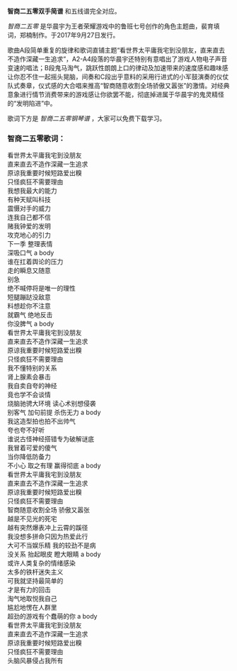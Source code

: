 

**智商二五零双手简谱** 和五线谱完全对应。

_智商二五零_ 是华晨宇为王者荣耀游戏中的鲁班七号创作的角色主题曲，裴育填词，郑楠制作。于2017年9月27日发行。

歌曲A段简单重复的旋律和歌词直铺主题“看世界太平庸我宅到没朋友，直来直去不造作深藏一生追求”，A2-A4段落的华晨宇还特别有意唱出了游戏人物电子声音变速的唱法；B段鬼马淘气，跳跃性朗朗上口的律动及加速带来的速度感和趣味感让你忍不住一起摇头晃脑，间奏和C段出乎意料的采用行进式的小军鼓演奏的仪仗队式奏章，仪式感的大合唱来推高“智商随意收割全场骄傲又嚣张”的激情。对经典意象进行情节消费带来的游戏感让你欲罢不能，彻底掉进属于华晨宇的鬼灵精怪的“发明陷进”中。

歌词下方是 _智商二五零钢琴谱_ ，大家可以免费下载学习。

### 智商二五零歌词：

看世界太平庸我宅到没朋友  
直来直去不造作深藏一生追求  
原谅我重要时候短路爱出糗  
只怪疯狂不需要理由  
我想我最大的能力  
有种天赋叫科技  
震慑对手的威力  
连我自己都不信  
赌我钟爱的发明  
攻克地心的引力  
下一季 整理表情  
深吸口气 a body  
谁在扛着舆论的压力  
走的瞬息又随意  
别急  
绝不喊停将是唯一的理性  
短腿蹦跶没敌意  
料想趁你不注意  
就霸气 绝地反击  
你没脾气 a body  
看世界太平庸我宅到没朋友  
直来直去不造作深藏一生追求  
原谅我重要时候短路爱出糗  
只怪疯狂不需要理由  
我不懂特别的关系  
肾上腺素会暴击  
我自卖自夸的神经  
竟也学不会谈情  
烧脑驰骋大环境 读心术别想侵袭  
别客气 加句前提 杀伤无力 a body  
我这造型拍也拍不出帅气  
夸也夸不好听  
谁说古怪神经搭错专为破解谜底  
我冒着可爱的傻气  
当你降低防备力  
不小心 取之有理 赢得彻底 a body  
看世界太平庸我宅到没朋友  
直来直去不造作深藏一生追求  
原谅我重要时候短路爱出糗  
只怪疯狂不需要理由  
智商随意收割全场 骄傲又嚣张  
越是不见光的死宅  
越有突然爆表冲上云霄的蹊径  
我没想多拼命只因为热爱此行  
大可不当娱乐精 我的较劲不是病  
没关系 抬起眼皮 瞪大眼睛 a body  
或许人类复杂的情绪感染  
太多的铁杆迷失主义  
可我就坚持最简单的  
才是有力的回击  
淘气地取悦我自己  
尴尬地愣在人群里  
超劲的游戏有个蠢萌的你 a body  
看世界太平庸我宅到没朋友  
直来直去不造作深藏一生追求  
原谅我重要时候短路爱出糗  
只怪疯狂不需要理由  
头脑风暴侵占我所有


